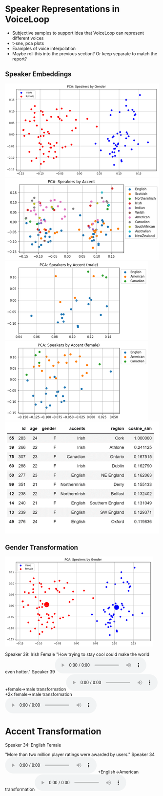 # Speaker Representations in VoiceLoop

* Subjective samples to support idea that VoiceLoop can represent different voices
* t-sne, pca plots
* Examples of voice interpolation
* Maybe roll this into the previous section? Or keep separate to match the report?


## Speaker Embeddings
![wavform](ppt/baseline_speakers_pca_gender.png)
![wavform](ppt/baseline_speakers_pca_accent.png)
![wavform](ppt/baseline_speakers_pca_accent_male.png)
![wavform](ppt/baseline_speakers_pca_accent_female.png)
![wavform](ppt/baseline_cosine_similarity.png)

## Gender Transformation
![wavform](ppt/baseline_speakers_pca_gender_transformation.png)

Speaker 39: Irish Female
"How trying to stay cool could make the world even hotter."
Speaker 39<audio src="ppt/baseline_gender_tranform_39_base.wav" controls></audio>
+female->male transformation<audio src="ppt/baseline_gender_tranform_39.wav" controls></audio>
+2x female->male transformation<audio src="ppt/baseline_gender_tranform_39_x2.wav" controls></audio>

# Accent Transformation
Speaker 34: English Female

"More than two million player ratings were awarded by users."
Speaker 34<audio src="ppt/baseline_accent_transform_34_base.wav" controls></audio>
+English->American transformation<audio src="ppt/baseline_accent_transform_34.wav" controls></audio>

